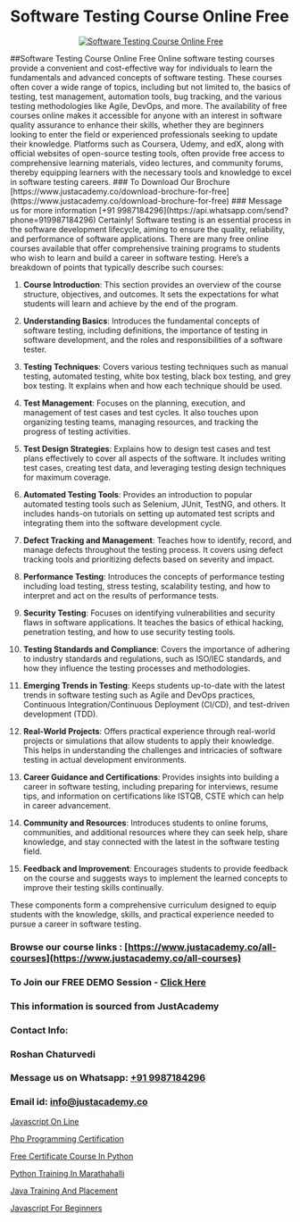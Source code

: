 # Software Testing Course Online Free

<p align="center">
  <a href="https://justacademy.co/program-detail/software-testing">
    <img src="https://justacademy.co/storage2/program_images/1704700438.webp" alt="Software Testing Course Online Free">
  </a>
</p>
##Software Testing Course Online Free
Online software testing courses provide a convenient and cost-effective way for individuals to learn the fundamentals and advanced concepts of software testing. These courses often cover a wide range of topics, including but not limited to, the basics of testing, test management, automation tools, bug tracking, and the various testing methodologies like Agile, DevOps, and more. The availability of free courses online makes it accessible for anyone with an interest in software quality assurance to enhance their skills, whether they are beginners looking to enter the field or experienced professionals seeking to update their knowledge. Platforms such as Coursera, Udemy, and edX, along with official websites of open-source testing tools, often provide free access to comprehensive learning materials, video lectures, and community forums, thereby equipping learners with the necessary tools and knowledge to excel in software testing careers.
### To Download Our Brochure [https://www.justacademy.co/download-brochure-for-free](https://www.justacademy.co/download-brochure-for-free)
### Message us for more information [+91 9987184296](https://api.whatsapp.com/send?phone=919987184296)
Certainly! Software testing is an essential process in the software development lifecycle, aiming to ensure the quality, reliability, and performance of software applications. There are many free online courses available that offer comprehensive training programs to students who wish to learn and build a career in software testing. Here’s a breakdown of points that typically describe such courses:

1) **Course Introduction**: This section provides an overview of the course structure, objectives, and outcomes. It sets the expectations for what students will learn and achieve by the end of the program.

2) **Understanding Basics**: Introduces the fundamental concepts of software testing, including definitions, the importance of testing in software development, and the roles and responsibilities of a software tester.

3) **Testing Techniques**: Covers various testing techniques such as manual testing, automated testing, white box testing, black box testing, and grey box testing. It explains when and how each technique should be used.

4) **Test Management**: Focuses on the planning, execution, and management of test cases and test cycles. It also touches upon organizing testing teams, managing resources, and tracking the progress of testing activities.

5) **Test Design Strategies**: Explains how to design test cases and test plans effectively to cover all aspects of the software. It includes writing test cases, creating test data, and leveraging testing design techniques for maximum coverage.

6) **Automated Testing Tools**: Provides an introduction to popular automated testing tools such as Selenium, JUnit, TestNG, and others. It includes hands-on tutorials on setting up automated test scripts and integrating them into the software development cycle.

7) **Defect Tracking and Management**: Teaches how to identify, record, and manage defects throughout the testing process. It covers using defect tracking tools and prioritizing defects based on severity and impact.

8) **Performance Testing**: Introduces the concepts of performance testing including load testing, stress testing, scalability testing, and how to interpret and act on the results of performance tests.

9) **Security Testing**: Focuses on identifying vulnerabilities and security flaws in software applications. It teaches the basics of ethical hacking, penetration testing, and how to use security testing tools.

10) **Testing Standards and Compliance**: Covers the importance of adhering to industry standards and regulations, such as ISO/IEC standards, and how they influence the testing processes and methodologies.

11) **Emerging Trends in Testing**: Keeps students up-to-date with the latest trends in software testing such as Agile and DevOps practices, Continuous Integration/Continuous Deployment (CI/CD), and test-driven development (TDD).

12) **Real-World Projects**: Offers practical experience through real-world projects or simulations that allow students to apply their knowledge. This helps in understanding the challenges and intricacies of software testing in actual development environments.

13) **Career Guidance and Certifications**: Provides insights into building a career in software testing, including preparing for interviews, resume tips, and information on certifications like ISTQB, CSTE which can help in career advancement.

14) **Community and Resources**: Introduces students to online forums, communities, and additional resources where they can seek help, share knowledge, and stay connected with the latest in the software testing field.

15) **Feedback and Improvement**: Encourages students to provide feedback on the course and suggests ways to implement the learned concepts to improve their testing skills continually.

These components form a comprehensive curriculum designed to equip students with the knowledge, skills, and practical experience needed to pursue a career in software testing.

### Browse our course links : [https://www.justacademy.co/all-courses](https://www.justacademy.co/all-courses) 
### To Join our FREE DEMO Session - [Click Here](https://www.justacademy.co/register-for-course-demo)


### This information is sourced from JustAcademy
### Contact Info:
### Roshan Chaturvedi
### Message us on Whatsapp: [+91 9987184296](https://api.whatsapp.com/send?phone=919987184296)
### Email id: [info@justacademy.co](mailto:info@justacademy.co)
                
[Javascript On Line](https://www.linkedin.com/pulse/javascript-line-justacademy-cupertino-jr6pc?trackingId=o1r7HoUuxJmP6P%2BC55Q6bA%3D%3D&lipi=urn%3Ali%3Apage%3Ad_flagship3_company_admin%3BnS5tGyG4QnikczaDjz%2F1LQ%3D%3D)

[Php Programming Certification](https://www.linkedin.com/pulse/php-programming-certification-justacademy-ahmedabad-mlsoe?trackingId=yLZGgcycB9g2aiHyVhSGog%3D%3D&lipi=urn%3Ali%3Apage%3Ad_flagship3_company_admin%3BO%2BCUjkhGSmWvdoCzc9%2FX%2FA%3D%3D)

[Free Certificate Course In Python](https://medium.com/@mahi3106/free-certificate-course-in-python-ce019d581907)

[Python Training In Marathahalli](https://medium.com/@ranemanish460/python-training-in-marathahalli-2ae9f5ec1135)

[Java Training And Placement](https://justacademyin.github.io/justacademy/java-training-and-placement)

[Javascript For Beginners](https://justacademyin.github.io/justacademy/javascript-for-beginners)

